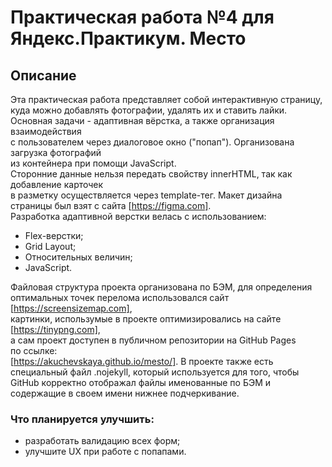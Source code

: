 # Практическая работа №4 для Яндекс.Практикум. Место

## Описание

Эта практическая работа представляет собой интерактивную страницу,  
куда можно добавлять фотографии, удалять их и ставить лайки.    
Основная задачи - адаптивная вёрстка, а также организация взаимодействия  
с пользователем через диалоговое окно ("попап"). Организована загрузка фотографий  
из контейнера при помощи JavaScript.  
Сторонние данные нельзя передать свойству innerHTML, так как добавление карточек  
в разметку осуществляется через template-тег.
Макет дизайна страницы был взят с сайта [https://figma.com].  
Разработка адаптивной верстки велась с использованием:  
 * Flex-верстки;  
 * Grid Layout;
 * Относительных величин;
 * JavaScript.  

 Файловая структура проекта организована по БЭМ, для определения  
оптимальных точек перелома использовался сайт  
[https://screensizemap.com],  
картинки, использумые в проекте оптимизировались на сайте  
[https://tinypng.com],  
а сам проект доступен в публичном репозитории на GitHub Pages  
по ссылке:  
[https://akuchevskaya.github.io/mesto/].
В проекте также есть специальный файл .nojekyll, который используется для того, чтобы GitHub корректно отображал файлы именованные по БЭМ и содержащие в своем имени нижнее подчеркивание.

### Что планируется улучшить:

* разработать валидацию всех форм; 
* улучшите UX при работе с попапами. 
